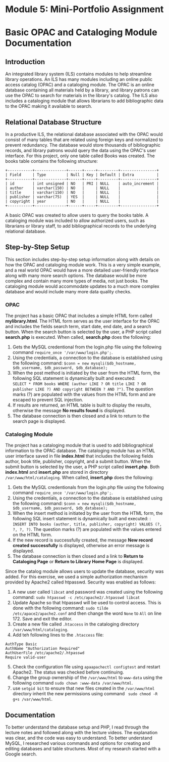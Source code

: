 # Module 5: Mini-Portfolio Assignment
# Basic OPAC and Cataloging Module Documentation

## Introduction

An integrated library system (ILS) contains modules to help streamline library operations.  An ILS has many modules including an online public access catalog (OPAC) and a cataloging module.  The OPAC is an online database containing all materials held by a library, and library patrons can use the OPAC to search for materials in the library's catalog.  The ILS also includes a cataloging module that allows librarians to add bibliographic data to the OPAC making it available to search.  

## Relational Database Structure

In a productive ILS, the relational database associated with the OPAC would consist of many tables that are related using foreign keys and normalized to prevent redundancy. The database would store thousands of bibliographic records, and library patrons would query the data using the OPAC's user interface.  For this project, only one table called Books was created.  The books table contains the following structure:

```
+-----------+--------------+------+-----+---------+----------------+
| Field     | Type         | Null | Key | Default | Extra          |
+-----------+--------------+------+-----+---------+----------------+
| id        | int unsigned | NO   | PRI | NULL    | auto_increment |
| author    | varchar(150) | NO   |     | NULL    |                |
| title     | varchar(150) | NO   |     | NULL    |                |
| publisher | varchar(75)  | YES  |     | NULL    |                |
| copyright | year         | NO   |     | NULL    |                |
+-----------+--------------+------+-----+---------+----------------+
```

A basic OPAC was created to allow users to query the books table.  A cataloging module was included to allow authorized users, such as librarians or library staff, to add bibliographical records to the underlying relational database.

## Step-by-Step Setup

This section includes step-by-step setup information along with details on how the OPAC and cataloging module work.  This is a very simple example, and a real world OPAC would have a more detailed user-friendly interface along with many more search options.  The database would be more complex and contain many more types of media, not just books.  The cataloging module would accommodate updates to a much more complex database and would include many more data quality checks. 

### OPAC

The project has a basic OPAC that includes a simple HTML form called **mylibrary.html**.  The HTML form serves as the user interface for the OPAC and includes the fields search term, start date, end date, and a search button.  When the search button is selected by the user, a PHP script called  **search.php** is executed.  When called, **search.php** does the following:

1. Gets the MySQL credentional from the login.php file using the following command 
`require_once '/var/www/login.php';`.  
2. Using the credentials, a connection to the database is established using the following command: 
`$conn = new mysqli($db_hostname, $db_username, $db_password, $db_database);`
3. When the post method is initiated by the user from the HTML form, the following SQL statement is dynamically built and executed:  
`SELECT * FROM books WHERE (author LIKE ? OR title LIKE ? OR publisher LIKE ?) AND copyright BETWEEN ? AND ?")`.
The question marks (?) are populated with the values from the HTML form and are escaped to prevent SQL injection.  
4. If results are returned, an HTML table is built to display the results, otherwise the message **No results found** is displayed.  
5. The database connection is then closed and a link to return to the search page is displayed.

### Cataloging Module

The project has a cataloging module that is used to add bibliographical information to the OPAC database.  The cataloging module has an HTML user interface saved in file **index.html** that includes the following fields author, book title, publisher, copyright, and a submit button.  When the submit button is selected by the user, a PHP script called **insert.php**.  Both **index.html** and **insert.php** are stored in directory `/var/www/html/cataloging`.  When called, **insert.php** does the following:

1. Gets the MySQL credentionals from the login.php file using the following command 
`require_once '/var/www/login.php';`.  
2. Using the credentials, a connection to the database is established using the following command: 
`$conn = new mysqli($db_hostname, $db_username, $db_password, $db_database);`
3. When the insert method is initiated by the user from the HTML form, the following SQL insert statement is dynamically built and executed: :  
`INSERT INTO books (author, title, publisher, copyright) VALUES (?, ?, ?, ?)`.
The question marks (?) are populated with the values entered on the HTML form.  
4. If the new record is successfully created, the message **New record created successfully** is displayed, otherwise an error message is displayed.  
5. The database connection is then closed and a link to **Return to Cataloging Page** or **Return to Library Home Page** is displayed.

Since the catalog module allows users to update the database, security was added.  For this exercise, we used a simple authorization mechanism provided by Apache2 called htpasswd.  Security was enabled as follows:
1. A new user called `libcat` and password was created using the following command:
`sudo htpasswd -c /etc/apache2/.htpasswd libcat`
2. Update Apache so that htpasswd will be used to control access. This is done with the following command: `sudo tilde /etc/apace2/apache2.conf` and then change the word `None` to `All` on line 172. Save and exit the editor.
3. Create a new file called `.htaccess` in the cataloging directory `/var/www/html/cataloging`.
4.  Add teh following lines to the `.htaccess` file:
```
AuthType Basic
AuthName "Authorization Required"
AuthUserFile /etc/apache2/.htpasswd
Require valid-user
```
5. Check the configuration file using `apaapachectl configtest` and restart Apache2.  The status was checked before continuing. 
6. Change the group ownership of the `/var/www/html` to `www-data` using the following command `sudo chown :www-data /var/www/html`.
7. use `setgid bit` to ensure that new files created in the `/var/www/html` directory inherit the new permissions using command ` sudo chmod -R g+s /var/www/html`.

## Documentation

To better understand the database setup and PHP, I read through the lecture notes and followed along with the lecture videos.  The explanation was clear, and the code was easy to understand.  To better understand MySQL, I researched various commands and options for creating and editing databases and table structures.  Most of my research started with a Google search.